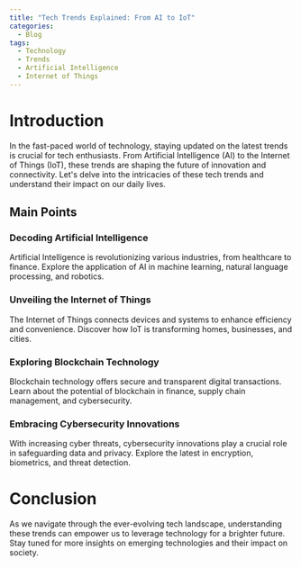 ```yaml
---
title: "Tech Trends Explained: From AI to IoT"
categories:
  - Blog
tags:
  - Technology
  - Trends
  - Artificial Intelligence
  - Internet of Things
---
```


# Introduction
In the fast-paced world of technology, staying updated on the latest trends is crucial for tech enthusiasts. From Artificial Intelligence (AI) to the Internet of Things (IoT), these trends are shaping the future of innovation and connectivity. Let's delve into the intricacies of these tech trends and understand their impact on our daily lives.

## Main Points
### Decoding Artificial Intelligence
Artificial Intelligence is revolutionizing various industries, from healthcare to finance. Explore the application of AI in machine learning, natural language processing, and robotics.

### Unveiling the Internet of Things
The Internet of Things connects devices and systems to enhance efficiency and convenience. Discover how IoT is transforming homes, businesses, and cities.

### Exploring Blockchain Technology
Blockchain technology offers secure and transparent digital transactions. Learn about the potential of blockchain in finance, supply chain management, and cybersecurity.

### Embracing Cybersecurity Innovations
With increasing cyber threats, cybersecurity innovations play a crucial role in safeguarding data and privacy. Explore the latest in encryption, biometrics, and threat detection.

# Conclusion
As we navigate through the ever-evolving tech landscape, understanding these trends can empower us to leverage technology for a brighter future. Stay tuned for more insights on emerging technologies and their impact on society.